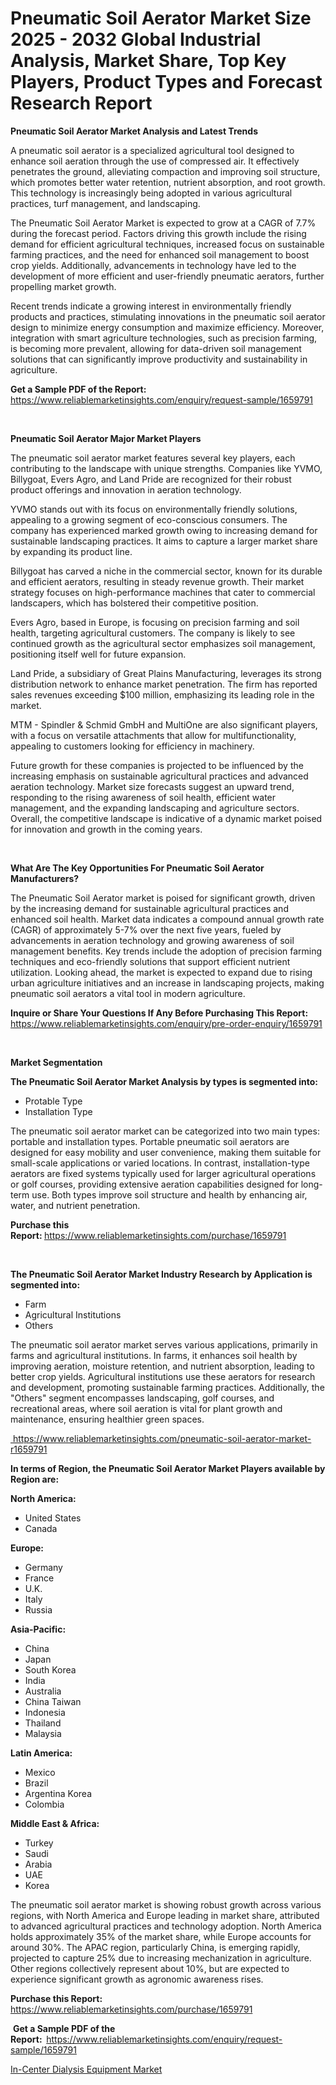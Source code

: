 <p><h1>Pneumatic Soil Aerator Market Size 2025 - 2032 Global Industrial Analysis, Market Share, Top Key Players, Product Types and Forecast Research Report</h1></p><p><strong>Pneumatic Soil Aerator Market Analysis and Latest Trends</strong></p>
<p><p>A pneumatic soil aerator is a specialized agricultural tool designed to enhance soil aeration through the use of compressed air. It effectively penetrates the ground, alleviating compaction and improving soil structure, which promotes better water retention, nutrient absorption, and root growth. This technology is increasingly being adopted in various agricultural practices, turf management, and landscaping.</p><p>The Pneumatic Soil Aerator Market is expected to grow at a CAGR of 7.7% during the forecast period. Factors driving this growth include the rising demand for efficient agricultural techniques, increased focus on sustainable farming practices, and the need for enhanced soil management to boost crop yields. Additionally, advancements in technology have led to the development of more efficient and user-friendly pneumatic aerators, further propelling market growth.</p><p>Recent trends indicate a growing interest in environmentally friendly products and practices, stimulating innovations in the pneumatic soil aerator design to minimize energy consumption and maximize efficiency. Moreover, integration with smart agriculture technologies, such as precision farming, is becoming more prevalent, allowing for data-driven soil management solutions that can significantly improve productivity and sustainability in agriculture.</p></p>
<p><strong>Get a Sample PDF of the Report:&nbsp;</strong> <a href="https://www.reliablemarketinsights.com/enquiry/request-sample/1659791?utm_campaign=2042&utm_medium=2&utm_source=Github&utm_content=ia&utm_term=23032025&utm_id=pneumatic-soil-aerator">https://www.reliablemarketinsights.com/enquiry/request-sample/1659791</a></p>
<p>&nbsp;</p>
<p><strong>Pneumatic Soil Aerator Major Market Players</strong></p>
<p><p>The pneumatic soil aerator market features several key players, each contributing to the landscape with unique strengths. Companies like YVMO, Billygoat, Evers Agro, and Land Pride are recognized for their robust product offerings and innovation in aeration technology. </p><p>YVMO stands out with its focus on environmentally friendly solutions, appealing to a growing segment of eco-conscious consumers. The company has experienced marked growth owing to increasing demand for sustainable landscaping practices. It aims to capture a larger market share by expanding its product line.</p><p>Billygoat has carved a niche in the commercial sector, known for its durable and efficient aerators, resulting in steady revenue growth. Their market strategy focuses on high-performance machines that cater to commercial landscapers, which has bolstered their competitive position.</p><p>Evers Agro, based in Europe, is focusing on precision farming and soil health, targeting agricultural customers. The company is likely to see continued growth as the agricultural sector emphasizes soil management, positioning itself well for future expansion.</p><p>Land Pride, a subsidiary of Great Plains Manufacturing, leverages its strong distribution network to enhance market penetration. The firm has reported sales revenues exceeding $100 million, emphasizing its leading role in the market.</p><p>MTM - Spindler & Schmid GmbH and MultiOne are also significant players, with a focus on versatile attachments that allow for multifunctionality, appealing to customers looking for efficiency in machinery.</p><p>Future growth for these companies is projected to be influenced by the increasing emphasis on sustainable agricultural practices and advanced aeration technology. Market size forecasts suggest an upward trend, responding to the rising awareness of soil health, efficient water management, and the expanding landscaping and agriculture sectors. Overall, the competitive landscape is indicative of a dynamic market poised for innovation and growth in the coming years.</p></p>
<p>&nbsp;</p>
<p><strong>What Are The Key Opportunities For Pneumatic Soil Aerator Manufacturers?</strong></p>
<p><p>The Pneumatic Soil Aerator market is poised for significant growth, driven by the increasing demand for sustainable agricultural practices and enhanced soil health. Market data indicates a compound annual growth rate (CAGR) of approximately 5-7% over the next five years, fueled by advancements in aeration technology and growing awareness of soil management benefits. Key trends include the adoption of precision farming techniques and eco-friendly solutions that support efficient nutrient utilization. Looking ahead, the market is expected to expand due to rising urban agriculture initiatives and an increase in landscaping projects, making pneumatic soil aerators a vital tool in modern agriculture.</p></p>
<p><strong>Inquire or Share Your Questions If Any Before Purchasing This Report:</strong> <a href="https://www.reliablemarketinsights.com/enquiry/pre-order-enquiry/1659791?utm_campaign=2042&utm_medium=2&utm_source=Github&utm_content=ia&utm_term=23032025&utm_id=pneumatic-soil-aerator">https://www.reliablemarketinsights.com/enquiry/pre-order-enquiry/1659791</a></p>
<p>&nbsp;</p>
<p><strong>Market Segmentation</strong></p>
<p><strong>The Pneumatic Soil Aerator Market Analysis by types is segmented into:</strong></p>
<p><ul><li>Protable Type</li><li>Installation Type</li></ul></p>
<p><p>The pneumatic soil aerator market can be categorized into two main types: portable and installation types. Portable pneumatic soil aerators are designed for easy mobility and user convenience, making them suitable for small-scale applications or varied locations. In contrast, installation-type aerators are fixed systems typically used for larger agricultural operations or golf courses, providing extensive aeration capabilities designed for long-term use. Both types improve soil structure and health by enhancing air, water, and nutrient penetration.</p></p>
<p><strong>Purchase this Report:&nbsp;</strong><a href="https://www.reliablemarketinsights.com/purchase/1659791?utm_campaign=2042&utm_medium=2&utm_source=Github&utm_content=ia&utm_term=23032025&utm_id=pneumatic-soil-aerator">https://www.reliablemarketinsights.com/purchase/1659791</a></p>
<p>&nbsp;</p>
<p><strong>The Pneumatic Soil Aerator Market Industry Research by Application is segmented into:</strong></p>
<p><ul><li>Farm</li><li>Agricultural Institutions</li><li>Others</li></ul></p>
<p><p>The pneumatic soil aerator market serves various applications, primarily in farms and agricultural institutions. In farms, it enhances soil health by improving aeration, moisture retention, and nutrient absorption, leading to better crop yields. Agricultural institutions use these aerators for research and development, promoting sustainable farming practices. Additionally, the "Others" segment encompasses landscaping, golf courses, and recreational areas, where soil aeration is vital for plant growth and maintenance, ensuring healthier green spaces.</p></p>
<p><a href="https://www.reliablemarketinsights.com/pneumatic-soil-aerator-market-r1659791?utm_campaign=2042&utm_medium=2&utm_source=Github&utm_content=ia&utm_term=23032025&utm_id=pneumatic-soil-aerator">&nbsp;https://www.reliablemarketinsights.com/pneumatic-soil-aerator-market-r1659791</a></p>
<p><strong>In terms of Region, the Pneumatic Soil Aerator Market Players available by Region are:</strong></p>
<p>
    <p> <strong> North America: </strong>
        <ul>
            <li>United States</li>
            <li>Canada</li>
        </ul>
        </p> 
    <p> <strong> Europe: </strong>
        <ul>
            <li>Germany</li>
            <li>France</li>
            <li>U.K.</li>
            <li>Italy</li>
            <li>Russia</li>
        </ul>
        </p> 
    <p> <strong> Asia-Pacific: </strong>
        <ul>
            <li>China</li>
            <li>Japan</li>
            <li>South Korea</li>
            <li>India</li>
            <li>Australia</li>
            <li>China Taiwan</li>
            <li>Indonesia</li>
            <li>Thailand</li>
            <li>Malaysia</li>
        </ul>
        </p> 
    <p> <strong> Latin America: </strong>
        <ul>
            <li>Mexico</li>
            <li>Brazil</li>
            <li>Argentina Korea</li>
            <li>Colombia</li>
        </ul>
        </p> 
    <p> <strong> Middle East & Africa: </strong>
        <ul>
            <li>Turkey</li>
            <li>Saudi</li>
            <li>Arabia</li>
            <li>UAE</li>
            <li>Korea</li>
        </ul>
    </p>
    </p>
<p><p>The pneumatic soil aerator market is showing robust growth across various regions, with North America and Europe leading in market share, attributed to advanced agricultural practices and technology adoption. North America holds approximately 35% of the market share, while Europe accounts for around 30%. The APAC region, particularly China, is emerging rapidly, projected to capture 25% due to increasing mechanization in agriculture. Other regions collectively represent about 10%, but are expected to experience significant growth as agronomic awareness rises.</p></p>
<p><strong>Purchase this Report: </strong><a href="https://www.reliablemarketinsights.com/purchase/1659791?utm_campaign=2042&utm_medium=2&utm_source=Github&utm_content=ia&utm_term=23032025&utm_id=pneumatic-soil-aerator">https://www.reliablemarketinsights.com/purchase/1659791</a></p>
<p>&nbsp;<strong>Get a Sample PDF of the Report:&nbsp;&nbsp;</strong><a href="https://www.reliablemarketinsights.com/enquiry/request-sample/1659791?utm_campaign=2042&utm_medium=2&utm_source=Github&utm_content=ia&utm_term=23032025&utm_id=pneumatic-soil-aerator">https://www.reliablemarketinsights.com/enquiry/request-sample/1659791</a></p>
<p><strong></strong></p>
<p><p><a href="https://github.com/mookiesville/Market-Research-Report-List-1/blob/main/in-center-dialysis-equipment-market.md?utm_campaign=2042&utm_medium=2&utm_source=Github&utm_content=ia&utm_term=23032025&utm_id=pneumatic-soil-aerator">In-Center Dialysis Equipment Market</a></p></p>